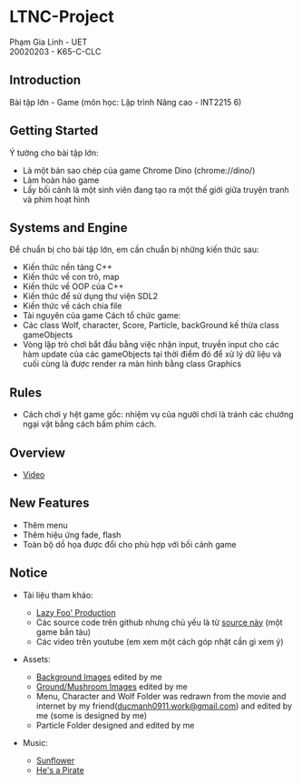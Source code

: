 # LTNC-Project
Phạm Gia Linh - UET  
20020203 - K65-C-CLC

## Introduction
Bài tập lớn - Game (môn học: Lập trình Nâng cao - INT2215 6)

## Getting Started

Ý tưởng cho bài tập lớn:
- Là một bản sao chép của game Chrome Dino (chrome://dino/)
- Làm hoàn hảo game
- Lấy bối cảnh là một sinh viên đang tạo ra một thế giới giữa truyện tranh và phim hoạt hình 

## Systems and Engine
Để chuẩn bị cho bài tập lớn, em cần chuẩn bị những kiến thức sau:
- Kiến thức nền tảng C++
- Kiến thức về con trỏ, map
- Kiến thức về OOP của C++
- Kiến thức để sử dụng thư viện SDL2
- Kiến thức về cách chia file
- Tài nguyên của game
Cách tổ chức game:
- Các class Wolf, character, Score, Particle, backGround kế thừa class gameObjects
- Vòng lặp trò chơi bắt đầu bằng việc nhận input, truyền input cho các hàm update của các gameObjects tại thời điểm đó để xử lý dữ liệu và cuối cùng là được render ra màn hình bằng class Graphics

## Rules
- Cách chơi y hệt game gốc: nhiệm vụ của người chơi là tránh các chướng ngại vật bằng cách bấm phím cách.

## Overview
- [Video](https://l.facebook.com/l.php?u=https%3A%2F%2Fyoutu.be%2FDIWSXSKCUtE%3Ffbclid%3DIwAR1WFvNjXk-2V_SopQpwaMiWsWRGXq3b9oneMfv48_N8uJt6anFXENhgAQo&h=AT1chO81EnZyn2_iTib9xP5QpP_Rww78_OlKGoFyvwgvOeMZeEAGOhUp39QtoLEkXAlyef4XgYtWHsj7A9QTSpKpoxXux_1zjxyeHJeurz18p_tAKRrPVd5Zjt1cIjGkdos9B2pBHKmn19KmyaY4tw)

## New Features
- Thêm menu
- Thêm hiệu ứng fade, flash
- Toàn bộ dồ họa được đổi cho phù hợp với bối cảnh game

## Notice
- Tài liệu tham khảo:
  - [Lazy Foo' Production](https://lazyfoo.net/tutorials/SDL/)
  - Các source code trên github nhưng chủ yếu là từ [source này](https://github.com/graysonpike/sdl-game) (một game bắn tàu)
  - Các video trên youtube (em xem một cách góp nhặt cần gì xem ý)

- Assets:
  - [Background Images](https://www.artstation.com/artwork/3d4DmJ) edited by me
  - [Ground/Mushroom Images](https://preview.redd.it/7dq6wk5oy4021.png?width=960&crop=smart&auto=webp&s=d33ed3b7d44d75942e86790c82f123496a32d6c4) edited by me
  - Menu, Character and Wolf Folder was redrawn from the movie and internet by my friend(ducmanh0911.work@gmail.com) and edited by me (some is designed by me)
  - Particle Folder designed and edited by me
 
- Music:
  - [Sunflower](https://www.youtube.com/watch?v=ApXoWvfEYVU)
  - [He's a Pirate](https://www.youtube.com/watch?v=yRh-dzrI4Z4)
